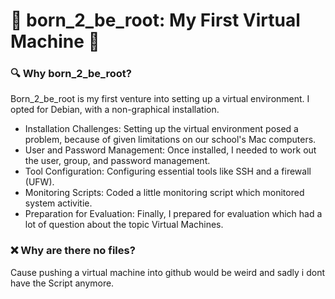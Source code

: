 # 💽 born_2_be_root: My First Virtual Machine 💽

### 🔍 Why born_2_be_root?
Born_2_be_root is my first venture into setting up a virtual environment. I opted for Debian, with a non-graphical installation.
- Installation Challenges: Setting up the virtual environment posed a problem, because of given limitations on our school's Mac computers.
- User and Password Management: Once installed, I needed to work out the user, group, and password management.
- Tool Configuration: Configuring essential tools like SSH and a firewall (UFW).
- Monitoring Scripts: Coded a little monitoring script which monitored system activitie.
- Preparation for Evaluation: Finally, I prepared for evaluation which had a lot of question about the topic Virtual Machines.
 
### ❌ Why are there no files?
Cause pushing a virtual machine into github would be weird and sadly i dont have the Script anymore.

